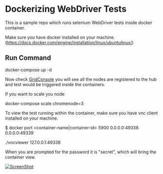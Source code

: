 # Dockerizing WebDriver Tests

This is a sample repo which runs selenium WebDriver tests inside docker container.

Make sure you have docker installed on your machine.(https://docs.docker.com/engine/installation/linux/ubuntulinux/)

## Run Command

docker-compose up -d

Now check [GridConsole](http://localhost:4444/grid/console) you will see all the nodes are registered to the hub and test would be triggered inside the containers.

If you want to scale you node

docker-compose scale chromenode=3

To view the test running within the container, make sure you have vnc client installed on your machine.

$ docker port <container-name|container-id> 5900
0.0.0.0:49338
0.0.0.0:49339

./vncviewer 127.0.0.1:49338

When you are prompted for the password it is "secret", which will bring the container view.


[![ScreenShot](https://j.gifs.com/BBZWZJ.gif)](https://youtu.be/gUnau-CXPyI)
